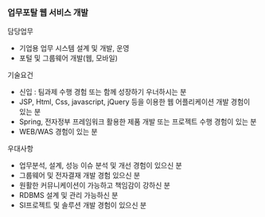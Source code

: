 ### 업무포탈 웹 서비스 개발
담당업무  
- 기업용 업무 시스템 설계 및 개발, 운영
- 포털 및 그룹웨어 개발(웹, 모바일)

기술요건  
- 신입 : 팀과제 수행 경험 또는 함께 성장하기 우너하시는 분  
- JSP, Html, Css, javascript, jQuery 등을 이용한 웹 어플리케이션 개발 경험이 있는 분  
- Spring, 전자정부 프레임워크 활용한 제품 개발 또는 프로젝트 수행 경험이 있는 분
- WEB/WAS 경험이 있는 분

우대사항
- 업무분석, 설계, 성능 이슈 분석 및 개선 경험이 있으신 분
- 그룹웨어 및 전자결재 개발 경험 있으신 분
- 원활한 커뮤니케이션이 가능하고 책임감이 강하신 분
- RDBMS 설계 및 관리 가능하신 분
- SI프로젝트 및 솔루션 개발 경험이 있으신 분